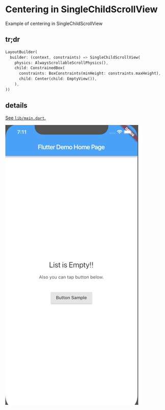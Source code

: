 # Centering in SingleChildScrollView

Example of centering in SingleChildScrollView

## tr;dr

```dart
LayoutBuilder(
  builder: (context, constraints) => SingleChildScrollView(
    physics: AlwaysScrollableScrollPhysics(),
    child: ConstrainedBox(
      constraints: BoxConstraints(minHeight: constraints.maxHeight),
      child: Center(child: EmptyView()),
    ),
))
```

## details

[See `lib/main.dart`.](lib/main.dart)

![sample gif](art/sample.gif)